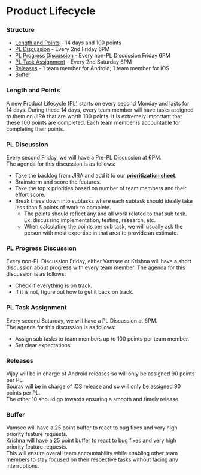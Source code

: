 # Product Lifecycle

### Structure
* [Length and Points](#length-points) - 14 days and 100 points
* [PL Discussion](#pl-discussion) - Every 2nd Friday 6PM
* [PL Progress Discussion](#pl-progress-discussion) - Every non-PL Discussion Friday 6PM
* [PL Task Assignment](#pl-task-assignment) - Every 2nd Saturday 6PM
* [Releases](#releases) - 1 team member for Android; 1 team member for iOS
* [Buffer](#buffer)

### <a name="length-points"></a>Length and Points
A new Product Lifecycle (PL) starts on every second Monday and lasts for 14 days. During these 14 days, every team member will have tasks assigned to them on JIRA that are worth 100 points. It is extremely important that these 100 points are completed. Each team member is accountable for completing their points.

### <a name="pl-discussion"></a>PL Discussion
Every second Friday, we will have a Pre-PL Discussion at 6PM.  
The agenda for this discussion is as follows:  
* Take the backlog from JIRA and add it to our [**prioritization sheet**](https://docs.google.com/a/getdoctalk.com/spreadsheets/d/1JZkhymaoFsaGT_lB9M8qL1_KQOtEQP9xFTRhIsD_Mac/edit?usp=sharing).
* Brainstorm and score the features.
* Take the top x priorities based on number of team members and their effort score.
* Break these down into subtasks where each subtask should ideally take less than 5 points of work to complete. 
    * The points should reflect any and all work related to that sub task. Ex: discussing implementation, testing, research, etc.
    * When calculating the points per sub task, we will usually ask the person with most expertise in that area to provide an estimate.

### <a name="pl-progress-discussion"></a>PL Progress Discussion
Every non-PL Discussion Friday, either Vamsee or Krishna will have a short discussion about progress with every team member.
The agenda for this discussion is as follows:
* Check if everything is on track.
* If it is not, figure out how to get it back on track.

### <a name="pl-task-assignment"></a>PL Task Assignment
Every second Saturday, we will have a PL Discussion at 6PM.  
The agenda for this discussion is as follows:
* Assign sub tasks to team members up to 100 points per team member.
* Set clear expectations.

### <a name="releases"></a>Releases
Vijay will be in charge of Android releases so will only be assigned 90 points per PL.  
Sourav will be in charge of iOS release and so will only be assigned 90 points per PL.  
The other 10 should go towards ensuring a smooth and timely release.

### <a name="buffer"></a>Buffer
Vamsee will have a 25 point buffer to react to bug fixes and very high priority feature requests.  
Krishna will have a 25 point buffer to react to bug fixes and very high priority feature requests.  
This will ensure overall team accountability while enabling other team members to stay focused on their respective tasks without facing any interruptions.
